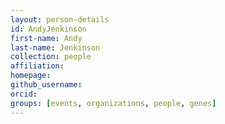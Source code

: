 ```yaml
---
layout: person-details
id: AndyJenkinson
first-name: Andy
last-name: Jenkinson
collection: people
affiliation:
homepage:
github_username:
orcid:
groups: [events, organizations, people, genes]
---
```

